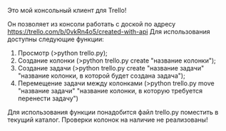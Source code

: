 Это мой консольный клиент для Trello!

Он позволяет из консоли работать с доской по адресу https://trello.com/b/0vkRn4o5/created-with-api
Для использования доступны следующие функции:

1. Просмотр (>python trello.py);
2. Создание колонки (>python trello.py create "название колонки");
3. Создание задачи (>python trello.py create "название задачи" "название колонки, в которой будет создана задача");
4. Перемещение задачи между колонками (>python trello.py move "название задачи" "название колонки, в которую требуется перенести задачу")

Для использования функции понадобится файл trello.py поместить в текущий каталог. Проверки колонок на наличие не реализованы!